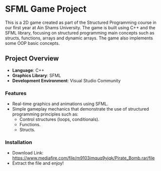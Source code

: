 # SFML Game Project

This is a 2D game created as part of the Structured Programming course in our first year at Ain Shams University. The game is built using C++ and the SFML library, focusing on structured programming main concepts such as structs, functions, arrays and dynamic arrays. The game also implements some OOP basic concepts.

## Project Overview

- **Language**: C++
- **Graphics Library**: SFML
- **Development Environment**: Visual Studio Community

### Features

- Real-time graphics and animations using SFML.
- Simple gameplay mechanics that demonstrate the use of structured programming principles such as:
  - Control structures (loops, conditionals).
  - Functions.
  - Structs.

### Installation

- Download Link: https://www.mediafire.com/file/m9103imquq9yjqk/Pirate_Bomb.rar/file
- Extract the file and enjoy!
